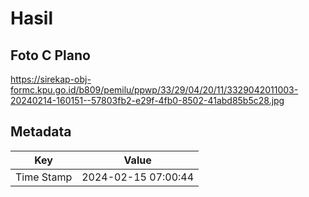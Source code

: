 # Hasil

## Foto C Plano

https://sirekap-obj-formc.kpu.go.id/b809/pemilu/ppwp/33/29/04/20/11/3329042011003-20240214-160151--57803fb2-e29f-4fb0-8502-41abd85b5c28.jpg


## Metadata

| Key        | Value               |
| ---------- | ------------------- |
| Time Stamp | 2024-02-15 07:00:44 |



